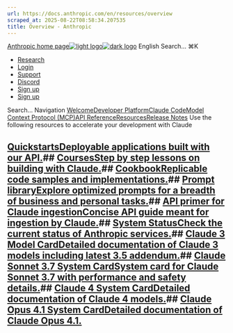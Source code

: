 ```yaml
---
url: https://docs.anthropic.com/en/resources/overview
scraped_at: 2025-08-22T08:58:34.207535
title: Overview - Anthropic
---
```


[Anthropic home page![light logo](https://mintlify.s3.us-west-1.amazonaws.com/anthropic/logo/light.svg)![dark logo](https://mintlify.s3.us-west-1.amazonaws.com/anthropic/logo/dark.svg)](https://docs.anthropic.com/)
English
Search...
⌘K
  * [Research](https://www.anthropic.com/research)
  * [Login](https://console.anthropic.com/login)
  * [Support](https://support.anthropic.com/)
  * [Discord](https://www.anthropic.com/discord)
  * [Sign up](https://console.anthropic.com/login)
  * [Sign up](https://console.anthropic.com/login)


Search...
Navigation
[Welcome](https://docs.anthropic.com/en/home)[Developer Platform](https://docs.anthropic.com/en/docs/intro)[Claude Code](https://docs.anthropic.com/en/docs/claude-code/overview)[Model Context Protocol (MCP)](https://docs.anthropic.com/en/docs/mcp)[API Reference](https://docs.anthropic.com/en/api/messages)[Resources](https://docs.anthropic.com/en/resources/overview)[Release Notes](https://docs.anthropic.com/en/release-notes/overview)
Use the following resources to accelerate your development with Claude
## [QuickstartsDeployable applications built with our API.](https://github.com/anthropics/anthropic-quickstarts)## [CoursesStep by step lessons on building with Claude.](https://anthropic.skilljar.com/)## [CookbookReplicable code samples and implementations.](https://github.com/anthropics/anthropic-cookbook)## [Prompt libraryExplore optimized prompts for a breadth of business and personal tasks.](https://docs.anthropic.com/en/resources/prompt-library/library)## [API primer for Claude ingestionConcise API guide meant for ingestion by Claude.](https://docs.anthropic.com/en/docs/claude_api_primer.md)## [System StatusCheck the current status of Anthropic services.](https://www.anthropic.com/status)## [Claude 3 Model CardDetailed documentation of Claude 3 models including latest 3.5 addendum.](https://assets.anthropic.com/m/61e7d27f8c8f5919/original/Claude-3-Model-Card.pdf)## [Claude Sonnet 3.7 System CardSystem card for Claude Sonnet 3.7 with performance and safety details.](https://anthropic.com/claude-3-7-sonnet-system-card)## [Claude 4 System CardDetailed documentation of Claude 4 models.](https://www-cdn.anthropic.com/6be99a52cb68eb70eb9572b4cafad13df32ed995.pdf)## [Claude Opus 4.1 System CardDetailed documentation of Claude Opus 4.1.](http://www.anthropic.com/claude-opus-4-1-system-card)

